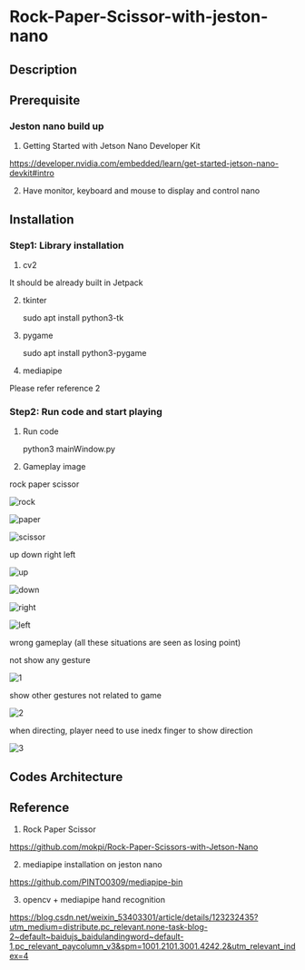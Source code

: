 # Rock-Paper-Scissor-with-jeston-nano

## Description

## Prerequisite
### Jeston nano build up
1. Getting Started with Jetson Nano Developer Kit

https://developer.nvidia.com/embedded/learn/get-started-jetson-nano-devkit#intro

2. Have monitor, keyboard and mouse to display and control nano

## Installation
### Step1: Library installation
1. cv2

It should be already built in Jetpack

2. tkinter

    sudo apt install python3-tk

3. pygame

    sudo apt install python3-pygame

4. mediapipe

Please refer reference 2

### Step2: Run code and start playing
1. Run code

    python3 mainWindow.py

2. Gameplay image

rock paper scissor

![rock](./readme_photo/rock.png)

![paper](./readme_photo/paper.png)

![scissor](./readme_photo/scissor.png)

up down right left

![up](./readme_photo/up.png)

![down](./readme_photo/down.png)

![right](./readme_photo/right.png)

![left](./readme_photo/left.png)

wrong gameplay (all these situations are seen as losing point)

not show any gesture

![1](./readme_photo/wrong_gameplay1.png)

show other gestures not related to game

![2](./readme_photo/wrong_gameplay2.png)

when directing, player need to use inedx finger to show direction

![3](./readme_photo/wrong_gameplay3.png)

## Codes Architecture 

## Reference
1. Rock Paper Scissor

https://github.com/mokpi/Rock-Paper-Scissors-with-Jetson-Nano

2. mediapipe installation on jeston nano

https://github.com/PINTO0309/mediapipe-bin

3. opencv + mediapipe hand recognition

https://blog.csdn.net/weixin_53403301/article/details/123232435?utm_medium=distribute.pc_relevant.none-task-blog-2~default~baidujs_baidulandingword~default-1.pc_relevant_paycolumn_v3&spm=1001.2101.3001.4242.2&utm_relevant_index=4
